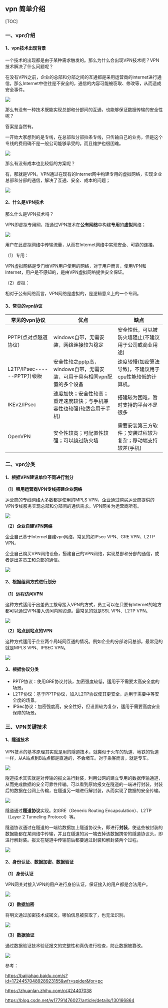 ## vpn 简单介绍

[TOC]

### 一、vpn介绍

#### 1、vpn技术出现背景

一个技术的出现都是由于某种需求触发的。那么为什么会出现VPN技术呢？VPN技术解决了什么问题呢？

在没有VPN之前，企业的总部和分部之间的互通都是采用运营商的internet进行通信，那么Internet中往往是不安全的，通信的内容可能被窃取、修改等，从而造成安全事件。

![](https://pics3.baidu.com/feed/a8773912b31bb0518fc9aa9cbf9004bd48ede08d.jpeg@f_auto?token=8437a3ef4bd6c9386cb38a637cb2f490)





那么有没有一种技术既能实现总部和分部间的互通，也能够保证数据传输的安全性呢？

答案是当然有。

一开始大家想到的是专线，在总部和分部拉条专线，只传输自己的业务，但是这个专线的费用确不是一般公司能够承受的。而且维护也很困难。

![](https://pics5.baidu.com/feed/4034970a304e251f087d1cd6c86c171e7e3e530e.jpeg@f_auto?token=87171ddd66cb278523cd1dae75b4d2f6)





那么有没有成本也比较低的方案呢？

有，那就是VPN。VPN通过在现有的Internet网中构建专用的虚拟网络，实现企业总部和分部的通信，解决了互通、安全、成本的问题；

![](https://pics1.baidu.com/feed/d788d43f8794a4c2003ed47a7e1ec5dcac6e39b1.jpeg@f_auto?token=a212c47fd2f31279e78780eef95f9dd1)



#### 2、什么是VPN技术

那么什么是VPN技术吗？

VPN即虚拟专用网，指通过VPN技术在**公有网络**中构建**专用**的**虚拟**网络；

![](https://pics7.baidu.com/feed/94cad1c8a786c917231c6d11bed7aec63ac757ea.jpeg@f_auto?token=3335c82d8a7acff0d9521d379be82935)





用户在此虚拟网络中传输流量，从而在Internet网络中实现安全、可靠的连接。

（1）专用：

VPN虚拟网络是专门给VPN用户使用的网络，对于用户而言，使用VPN和Internet，用户是不感知的，是由VPN虚拟网络提供安全保证。



（2）虚拟：

相对于公有网络而言，VPN网络是虚拟的，是逻辑意义上的一个专网。



#### 3、常见的vpn协议

| 常见的vpn协议              | 优点                                                         | 缺点                                                       |
| -------------------------- | ------------------------------------------------------------ | ---------------------------------------------------------- |
| PPTP(点对点隧道协议)       | windows自带，无需安装，网络连接较为稳定                      | 安全性低，可以被防火墙阻止(不建议用于公司或商业用途)       |
| L2TP/IPsec------PPTP升级版 | 安全性较之pptp高，windows自带，无需安装，可用于具有相同vpn配置的多个设备 | 速度较慢(加密算法导致)，不建议用于cpu性能较低的计算机。    |
| IKEv2/IPsec                | 速度加快；安全性较高；重连速度较快；与手机兼容性也较强(较适合用于手机) | 搭建较为困难，暂时支持的平台不是很多                       |
| OpenVPN                    | 安全性较高；可配置性较强；可以绕过防火墙                     | 需要安装第三方软件；安装过程较为复杂；移动端支持较差(手机) |



### 二、vpn分类

#### 1、根据VPN建设单位不同进行划分

**（1）租用运营商VPN专线搭建企业网络**

运营商的专线网络大多数都是使用的MPLS VPN，企业通过购买运营商提供的VPN专线服务实现总部和分部间的通信需求。VPN网关为运营商所有。

![](https://pics5.baidu.com/feed/29381f30e924b8998370d2ad18ecc39c087bf6cf.jpeg@f_auto?token=6a5198b81d1e0600c09acd5a5eee1a38)



**（2）企业自建VPN网络**

企业自己基于Internet自建vpn网络，常见的如IPsec VPN、GRE VPN、L2TP VPN。

企业自己购买VPN网络设备，搭建自己的VPN网络，实现总部和分部的通信，或者是出差员工和总部的通信。

![](https://pics1.baidu.com/feed/8b82b9014a90f603a7b94db456f86d12b151ed29.jpeg@f_auto?token=d33959e148dcda7f7cceedb2322dcf2c)



#### 2、根据组网方式进行划分

**（1）远程访问VPN**

这种方式适用于出差员工拨号接入VPN的方式，员工可以在只要有Internet的地方都可以通过VPN接入访问内网资源。最常见的就是SSL VPN、L2TP VPN。

![](https://pics3.baidu.com/feed/34fae6cd7b899e51a885d8adcb4d073ac9950d70.jpeg@f_auto?token=15c153862a941b520afd863a29430a43)



**（2）站点到站点的VPN**

这种方式适用于企业两个局域网互通的情况。例如企业的分部访问总部。最常见的就是MPLS VPN、IPSEC VPN。

![](https://pics1.baidu.com/feed/8b82b9014a90f603a7b94db456f86d12b151ed29.jpeg@f_auto?token=d33959e148dcda7f7cceedb2322dcf2c)



#### 3、根据协议分类

- PPTP协议：使用GRE协议封装，加密强度较低，适用于不需要太高安全度的场景。
- L2TP协议：基于PPTP协议，加入L2TP协议使其更安全，适用于需要中等安全度的场景。
- IPSec协议：加密强度高，安全性好，但设置较为复杂，适用于需要高度安全保障的场景。



### 三、VPN关键技术

#### 1、隧道技术

VPN技术的基本原理其实就是用的隧道技术，就类似于火车的轨道、地铁的轨道一样，从A站点到B站点都是直通的，不会堵车。对于乘客而言，就是专车。

![](https://pics6.baidu.com/feed/b7003af33a87e950a249bc397fd28d4afaf2b479.jpeg@f_auto?token=f953e8dee426fb0390eb1dfb89772991)







隧道技术其实就是对传输的报文进行封装，利用公网的建立专用的数据传输通道，从而完成数据的安全可靠性传输。可以看到原始报文在隧道的一端进行封装，封装后的数据在公网上传输，在隧道另一端进行解封装，从而实现了数据的安全传输。

![](https://pics4.baidu.com/feed/a8773912b31bb0519eb3d1db599004bd48ede0a6.jpeg@f_auto?token=609d7110575dec2d9517b118fb55cfac)







隧道通过**隧道协议**实现。如GRE（Generic Routing Encapsulation）、L2TP（Layer 2 Tunneling Protocol）等。

隧道协议通过在隧道的一端给数据加上隧道协议头，即进行**封装**，使这些被封装的数据能都在某网络中传输，并且在隧道的另一端去掉该数据携带的隧道协议头，即进行解封装。报文在隧道中传输前后都要通过封装和解封装两个过程。

![](https://pics2.baidu.com/feed/8644ebf81a4c510fedba1bb60fb3fb24d52aa510.jpeg@f_auto?token=c149f99fe9ca06b3e88f96acef6a0a9b)







#### 2、身份认证、数据加密、数据验证

**（1）身份认证**

VPN网关对接入VPN的用户进行身份认证，保证接入的用户都是合法用户。

![](https://pics7.baidu.com/feed/2e2eb9389b504fc26100014d8a37391891ef6d0b.jpeg@f_auto?token=30c0e4f15fe96c4395bc4693fbabbeba)







**（2）数据加密**

将明文通过加密技术成密文，哪怕信息被获取了，也无法识别。

![](https://pics4.baidu.com/feed/1e30e924b899a9010e45e19c737fd4720308f518.jpeg@f_auto?token=394b0e0ba1dbaa2b091cc12ce0365326)









**（3）数据验证**

通过数据验证技术验证报文的完整性和真伪进行检查，防止数据被篡改。

![](https://pics3.baidu.com/feed/91ef76c6a7efce1b90bbcca5debb2dd7b68f65c4.jpeg@f_auto?token=359a9c8378054c9c2e128434186f5093)





参考：

https://baijiahao.baidu.com/s?id=1724457048928923155&wfr=spider&for=pc

https://zhuanlan.zhihu.com/p/424407038

https://blog.csdn.net/w17791476027/article/details/130166864












